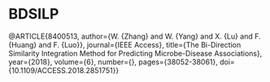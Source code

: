 # BDSILP
@ARTICLE{8400513,  author={W. {Zhang} and W. {Yang} and X. {Lu} and F. {Huang} and F. {Luo}},  journal={IEEE Access},   title={The Bi-Direction Similarity Integration Method for Predicting Microbe-Disease Associations},   year={2018},  volume={6},  number={},  pages={38052-38061},  doi={10.1109/ACCESS.2018.2851751}}
